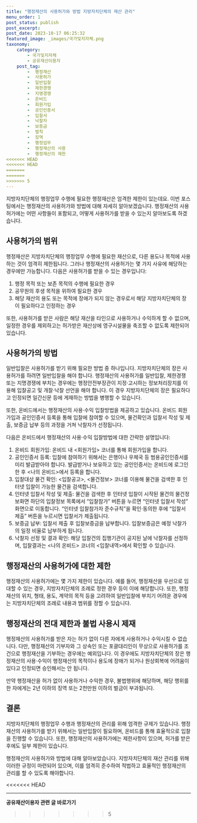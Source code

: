 ```yaml
---
title: "행정재산의 사용허가와 방법 지방자치단체의 재산 관리"
menu_order: 1
post_status: publish
post_excerpt: 
post_date: 2023-10-17 06:25:32
featured_image: _images/국가및지자체.png
taxonomy:
    category:
        - 국가및지자체
        - 공유재산이용자
    post_tag:
        -  행정재산
        -  사용허가
        -  일반입찰
        -  제한경쟁
        -  지명경쟁
        -  온비드
        -  회원가입
        -  공인인증서
        -  입찰서
        -  낙찰자
        -  보증금
        -  벌칙
        -  징역
        -  행정업무
        -  행정재산의 사용
        -  행정재산의 제한
<<<<<<< HEAD
<<<<<<< HEAD
=======
=======
>>>>>>> 5
---
```



지방자치단체의 행정업무 수행에 필요한 행정재산은 엄격한 제한이 있는데요. 이번 포스팅에서는 행정재산의 사용허가와 방법에 대해 자세히 알아보겠습니다. 행정재산의 사용허가에는 어떤 사항들이 포함되고, 어떻게 사용허가를 받을 수 있는지 알아보도록 하겠습니다.

## 사용허가의 범위

행정재산은 지방자치단체의 행정업무 수행에 필요한 재산으로, 다른 용도나 목적에 사용하는 것이 엄격히 제한됩니다. 그러나 행정재산의 사용허가는 몇 가지 사유에 해당하는 경우에만 가능합니다. 다음은 사용허가를 받을 수 있는 경우입니다:

1. 행정 목적 또는 보존 목적의 수행에 필요한 경우
2. 공무원의 후생 목적을 위하여 필요한 경우
3. 해당 재산의 용도 또는 목적에 장애가 되지 않는 경우로서 해당 지방자치단체의 장이 필요하다고 인정하는 경우

또한, 사용허가를 받은 사람은 해당 재산을 타인으로 사용하거나 수익하게 할 수 없으며, 일정한 경우를 제외하고는 허가받은 재산상에 영구시설물을 축조할 수 없도록 제한되어 있습니다.

## 사용허가의 방법

일반입찰은 사용허가를 받기 위해 필요한 방법 중 하나입니다. 지방자치단체의 장은 사용허가를 하려면 일반입찰을 해야 합니다. 행정재산의 사용허가를 일반입찰, 제한경쟁 또는 지명경쟁에 부치는 경우에는 행정안전부장관이 지정·고시하는 정보처리장치를 이용해 입찰공고 및 개찰·낙찰 선언을 해야 합니다. 이 경우 지방자치단체의 장은 필요하다고 인정되면 일간신문 등에 게재하는 방법을 병행할 수 있습니다.

또한, 온비드에서는 행정재산의 사용·수익 입찰방법을 제공하고 있습니다. 온비드 회원가입과 공인인증서 등록을 통해 입찰에 참여할 수 있으며, 물건확인과 입찰서 작성 및 제출, 보증금 납부 등의 과정을 거쳐 낙찰자가 선정됩니다.

다음은 온비드에서 행정재산의 사용·수익 입찰방법에 대한 간략한 설명입니다:

1. 온비드 회원가입: 온비드 내 <회원가입> 코너를 통해 회원가입을 합니다.
2. 공인인증서 등록: 입찰에 참여하기 위해서는 은행이나 우체국 등 범용공인인증서를 미리 발급받아야 합니다. 발급받거나 보유하고 있는 공인인증서는 온비드에 로그인 한 후 <나의 온비드>에서 등록을 합니다.
3. 입찰대상 물건 확인: <입찰공고>, <물건정보> 코너를 이용해 물건을 검색한 후 인터넷 입찰이 가능한 물건을 검색합니다.
4. 인터넷 입찰서 작성 및 제출: 물건을 검색한 후 인터넷 입찰이 시작된 물건의 물건정보화면 하단의 입찰정보 목록에서 “입찰참가” 버튼을 누르면 “인터넷 입찰서 작성” 화면으로 이동합니다. “인터넷 입찰참가자 준수규칙”을 확인·동의한 후에 “입찰서 제출” 버튼을 누르시면 입찰서가 제출됩니다.
5. 보증금 납부: 입찰서 제출 후 입찰보증금을 납부합니다. 입찰보증금은 예정 낙찰가의 일정 비율로 납부하게 됩니다.
6. 낙찰자 선정 및 결과 확인: 해당 입찰건의 집행기관이 공지된 날에 낙찰자를 선정하며, 입찰결과는 <나의 온비드> 코너의 <입찰내역>에서 확인할 수 있습니다.

## 행정재산의 사용허가에 대한 제한

행정재산의 사용허가에는 몇 가지 제한이 있습니다. 예를 들어, 행정재산을 우선으로 임대할 수 있는 경우, 지방자치단체의 조례로 정한 경우 등이 이에 해당합니다. 또한, 행정재산의 위치, 형태, 용도, 계약의 목적 등을 고려하여 일반입찰에 부치기 어려운 경우에는 지방자치단체의 조례로 내용과 범위를 정할 수 있습니다.

## 행정재산의 전대 제한과 불법 사용시 제재

행정재산의 사용허가를 받은 자는 허가 없이 다른 자에게 사용하거나 수익시킬 수 없습니다. 다만, 행정재산의 기부자와 그 상속인 또는 포괄대리인이 무상으로 사용허가를 조건으로 행정재산을 기부하는 경우에는 예외입니다. 이 경우에도 지방자치단체의 장은 행정재산의 사용·수익이 행정재산의 목적이나 용도에 장애가 되거나 원상회복에 어려움이 있다고 인정되면 승인해서는 안 됩니다.

만약 행정재산을 허가 없이 사용하거나 수익한 경우, 불법행위에 해당하며, 해당 행위를 한 자에게는 2년 이하의 징역 또는 2천만원 이하의 벌금이 부과됩니다.

## 결론

지방자치단체의 행정업무 수행과 행정재산의 관리를 위해 엄격한 규제가 있습니다. 행정재산의 사용허가를 받기 위해서는 일반입찰이 필요하며, 온비드를 통해 효율적으로 입찰을 진행할 수 있습니다. 또한, 행정재산의 사용허가에는 제한사항이 있으며, 허가를 받은 후에도 일부 제한이 있습니다.

행정재산의 사용허가와 방법에 대해 알아보았습니다. 지방자치단체의 재산 관리를 위해 이러한 규정이 마련되어 있으며, 이를 엄격히 준수하여 적법하고 효율적인 행정재산의 관리를 할 수 있도록 해야합니다.

<<<<<<< HEAD



<!-- wp:separator -->
<hr class="wp-block-separator has-alpha-channel-opacity"/>
<!-- /wp:separator -->

<!-- wp:group {"backgroundColor":"base","layout":{"type":"constrained"}} -->
<div class="wp-block-group has-base-background-color has-background"><!-- wp:paragraph {"align":"center","fontSize":"large"} -->
<p class="has-text-align-center has-large-font-size"><strong>공유재산이용자 관련 글 바로가기</strong></p>
<!-- /wp:paragraph -->


<!-- wp:latest-posts
{"categories":[{"id":1570,"count":19,"description":"","link":"https://uknowlaw.com/category/%ea%b3%b5%ec%9c%a0%ec%9e%ac%ec%82%b0%ec%9d%b4%ec%9a%a9%ec%9e%90/","name":"공유재산이용자","slug":"공유재산이용자","taxonomy":"category","parent":0,"meta":[],"_links":{"self":[{"href":"https://uknowlaw.com/wp-json/wp/v2/categories/1570"}],"collection":[{"href":"https://uknowlaw.com/wp-json/wp/v2/categories"}],"about":[{"href":"https://uknowlaw.com/wp-json/wp/v2/taxonomies/category"}],"wp:post_type":[{"href":"https://uknowlaw.com/wp-json/wp/v2/posts?categories=1570"}],"curies":[{"name":"wp","href":"https://api.w.org/{rel}","templated":true}]}}],"postsToShow":100,"excerptLength":28,"postLayout":"grid","columns":2,"featuredImageAlign":"left","featuredImageSizeSlug":"large","fontSize":"medium"} /--></div>
<!-- /wp:group -->
>>>>>>> 5
